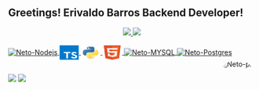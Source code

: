 ## Greetings! Erivaldo Barros Backend Developer!
<div align="center">
  <a href="https://github.com/xpegoux/">
  <img height="180em" src="https://github-readme-stats.vercel.app/api?username=xpegoux&show_icons=true&theme=dark&include_all_commits=true&count_private=true"/>
  <img height="180em" src="https://github-readme-stats.vercel.app/api/top-langs/?username=xpegoux&layout=compact&langs_count=7&theme=dark"/>
</div>
<div style="display: inline_block"><br>
  <img align="center" alt="Neto-Nodejs" height="30" width="40" src="https://cdn.jsdelivr.net/gh/devicons/devicon/icons/nodejs/nodejs-original.svg">
  <img align="center" alt="Neto-Ts" height="30" width="40" src="https://raw.githubusercontent.com/devicons/devicon/master/icons/typescript/typescript-plain.svg">
  <img align="center" alt="Neto-Python" height="30" width="40" src="https://raw.githubusercontent.com/devicons/devicon/master/icons/python/python-original.svg">
  <img align="center" alt="Neto-HTML" height="30" width="40" src="https://raw.githubusercontent.com/devicons/devicon/master/icons/html5/html5-original.svg">
  <img align="center" alt="Neto-MYSQL" height="30" width="40" src="https://cdn.jsdelivr.net/gh/devicons/devicon/icons/mysql/mysql-original.svg">
  <img align="center" alt="Neto-Postgres" height="30" width="40" src="https://cdn.jsdelivr.net/gh/devicons/devicon/icons/postgresql/postgresql-original.svg">          
  <img align="right" alt="Neto-pic" height="150" style="border-radius:50px;" src="https://raw.githubusercontent.com/xpegoux/erivaldobarros/Hackertools/hk.gif">
</div>
  
  ##
 
<div> 
  <a href="https://www.instagram.com/neto_sullivan/" target="_blank"><img src="https://img.shields.io/badge/-Instagram-%23E4405F?style=for-the-badge&logo=instagram&logoColor=white" target="_blank"></a>
  <a href="https://www.linkedin.com/in/erivaldobarros/" target="_blank"><img src="https://img.shields.io/badge/-LinkedIn-%230077B5?style=for-the-badge&logo=linkedin&logoColor=white" target="_blank"></a> 
  
</div>
